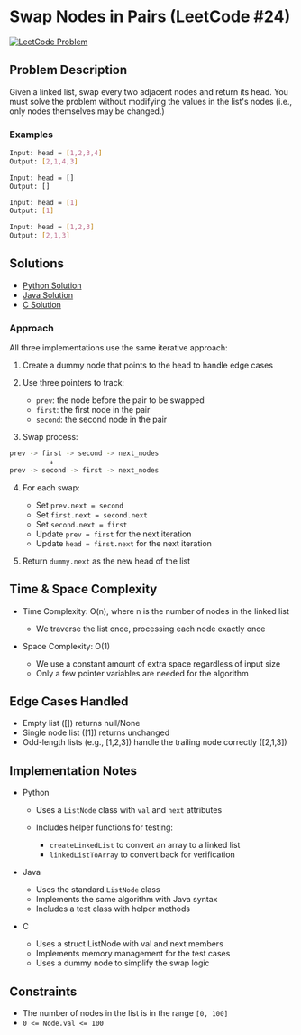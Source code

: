 # Swap Nodes in Pairs (LeetCode #24)
[![LeetCode Problem](https://img.shields.io/badge/LeetCode-24.%20Swap%20Nodes%20in%20Pairs-FFA116?style=for-the-badge&logo=leetcode)](https://leetcode.com/problems/swap-nodes-in-pairs/)

## Problem Description

Given a linked list, swap every two adjacent nodes and return its head. You must solve the problem without modifying the values in the list's nodes (i.e., only nodes themselves may be changed.)

### Examples
```bash
Input: head = [1,2,3,4]
Output: [2,1,4,3]

Input: head = []
Output: []

Input: head = [1]
Output: [1]

Input: head = [1,2,3]
Output: [2,1,3]
```

## Solutions
- [Python Solution](./solution.py)
- [Java Solution](./Solution.java)
- [C Solution](./solution.c)

### Approach

All three implementations use the same iterative approach:

1. Create a dummy node that points to the head to handle edge cases
2. Use three pointers to track:

   - `prev`: the node before the pair to be swapped
   - `first`: the first node in the pair
   - `second`: the second node in the pair


3. Swap process:

```bash
prev -> first -> second -> next_nodes
          ↓
prev -> second -> first -> next_nodes
```

4. For each swap:

   - Set `prev.next = second`
   - Set `first.next = second.next`
   - Set `second.next = first`
   - Update `prev = first` for the next iteration
   - Update `head = first.next` for the next iteration


5. Return `dummy.next` as the new head of the list


## Time & Space Complexity

- Time Complexity: O(n), where n is the number of nodes in the linked list

   - We traverse the list once, processing each node exactly once


- Space Complexity: O(1)

   - We use a constant amount of extra space regardless of input size
   - Only a few pointer variables are needed for the algorithm



## Edge Cases Handled

- Empty list ([]) returns null/None
- Single node list ([1]) returns unchanged
- Odd-length lists (e.g., [1,2,3]) handle the trailing node correctly ([2,1,3])

## Implementation Notes
- Python

   - Uses a `ListNode` class with `val` and `next` attributes
   - Includes helper functions for testing:

      - `createLinkedList` to convert an array to a linked list
      - `linkedListToArray` to convert back for verification



- Java

   - Uses the standard `ListNode` class
   - Implements the same algorithm with Java syntax
   - Includes a test class with helper methods

- C

   - Uses a struct ListNode with val and next members
   - Implements memory management for the test cases
   - Uses a dummy node to simplify the swap logic

## Constraints

- The number of nodes in the list is in the range `[0, 100]`
- `0 <= Node.val <= 100`